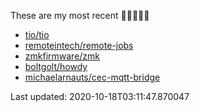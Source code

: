 These are my most recent 🌟🌟🌟🌟🌟

* [tio/tio](https://github.com/tio/tio)
* [remoteintech/remote-jobs](https://github.com/remoteintech/remote-jobs)
* [zmkfirmware/zmk](https://github.com/zmkfirmware/zmk)
* [boltgolt/howdy](https://github.com/boltgolt/howdy)
* [michaelarnauts/cec-mqtt-bridge](https://github.com/michaelarnauts/cec-mqtt-bridge)

Last updated: 2020-10-18T03:11:47.870047
